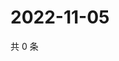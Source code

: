 # 2022-11-05

共 0 条

<!-- BEGIN WEIBO -->
<!-- 最后更新时间 Sat Nov 05 2022 15:14:44 GMT+0800 (China Standard Time) -->

<!-- END WEIBO -->
